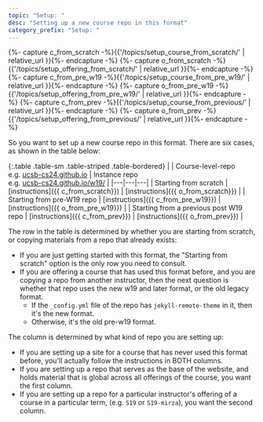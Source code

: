 ```yaml
---
topic: "Setup: "
desc: "Setting up a new course repo in this format"
category_prefix: "Setup: "
---
```




{%- capture c_from_scratch -%}{{'/topics/setup_course_from_scratch/' | relative_url }}{%- endcapture -%}
{%- capture o_from_scratch -%}{{'/topics/setup_offering_from_scratch/' | relative_url }}{%- endcapture -%}
{%- capture c_from_pre_w19 -%}{{'/topics/setup_course_from_pre_w19/' | relative_url }}{%- endcapture -%}
{%- capture o_from_pre_w19 -%}{{'/topics/setup_offering_from_pre_w19/' | relative_url }}{%- endcapture -%}
{%- capture c_from_prev -%}{{'/topics/setup_course_from_previous/' | relative_url }}{%- endcapture -%}
{%- capture o_from_prev -%}{{'/topics/setup_offering_from_previous/' | relative_url }}{%- endcapture -%}

So you want to set up a new course repo in this format.  There are six cases, as shown in the table below:

{:.table .table-sm .table-striped .table-bordered}
|    | Course-level-repo <br> e.g. [ucsb-cs24.github.io](https://ucsb-cs24.github.io) | Instance repo <br> e.g. [ucsb-cs24.github.io/w19/](https://ucsb-cs24.github.io/w19/) |
|---|---|---|
| Starting from scratch   | [instructions]({{ c_from_scratch}})  | [instructions]({{ o_from_scratch}}) | 
| Starting from pre-W19 repo  | [instructions]({{ c_from_pre_w19}}) | [instructions]({{ o_from_pre_w19}})  | 
| Starting from a previous post W19 repo  | [instructions]({{ c_from_prev}})  | [instructions]({{ o_from_prev}})  | 

The row in the table is determined by whether you are starting from scratch, or copying materials from a repo that already exists:

*  If you are just getting started with this format, the "Starting from scratch" option is the only row you need to consult.
*  If you are offering a course that has used this format before, and you are copying a repo from another instructor, 
   then the next question is whether that repo uses the new w19 and later format, or the old legacy format.
   * If the `_config.yml` file of the repo has `jekyll-remote-theme` in it, then it's the new format.
   * Otherwise, it's the old pre-w19 format.

The column is determined by what kind of repo you are setting up:

*  If you are setting up a site for a course that has never 
   used this format before, you'll actually follow the instructions in BOTH columns.
*  If you are setting up a repo that serves as the base of the website, 
   and holds material that is global across all offerings of the course,  you want the first column.
*  If you are setting up a repo for a particular instructor's offering 
   of a course in a particular term, (e.g. `S19` or `S19-mirza`), you want the second column.


